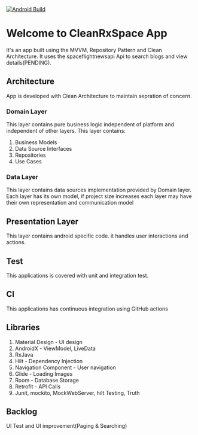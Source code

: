 
[![Android Build](https://github.com/junaid-umar/CleanRxSpace/actions/workflows/android_ci.yml/badge.svg)](https://github.com/junaid-umar/CleanRxSpace/actions/workflows/android_ci.yml)

# Welcome to CleanRxSpace App

It's an app built using the MVVM, Repository Pattern and Clean Architecture. It uses the spaceflightnewsapi Api to search blogs and view details(PENDING).


## Architecture
App is developed with Clean Architecture to maintain sepration of concern.

### Domain Layer

This layer contains pure business logic independent of platform and independent of other layers. This layer contains:

  1.  Business Models
  2.  Data Source Interfaces
  3.  Repositories
  4.  Use Cases

### Data Layer

This layer contains data sources implementation provided by Domain layer. Each layer has its own model, if project size increases each layer may have their own representation and communication model


## Presentation Layer
This layer contains android specific code. it handles user interactions and actions.


## Test
This applications is covered with unit and integration test. 

## CI
This applications has continuous integration using GitHub actions


## Libraries
  1.  Material Design - UI design
  2.  AndroidX - ViewModel, LiveData
  3.  RxJava
  4.  Hilt -  Dependency Injection
  5.  Navigation Component - User navigation
  6.  Glide - Loading Images
  7.  Room - Database Storage
  8.  Retrofit - API Calls
  9.  Junit, mockito, MockWebServer, hilt Testing, Truth 


## Backlog

UI Test and UI improvement(Paging & Searching)

